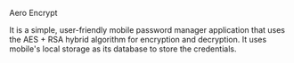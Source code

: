 Aero Encrypt

It is a simple, user-friendly mobile password manager application that uses the AES + RSA hybrid algorithm for encryption and decryption. It uses mobile's local storage as its database to store the credentials.
